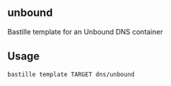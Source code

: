 ## unbound
Bastille template for an Unbound DNS container

## Usage
```shell
bastille template TARGET dns/unbound
```
